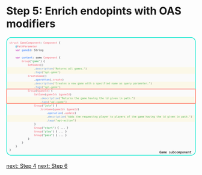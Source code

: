 # Step 5: Enrich endopints with OAS modifiers

![step-5](./info-material/Apodini-OAS-Instructions/step-5.png)

[next: Step 4](./step-4.md) [next: Step 6](./step-6.md)
